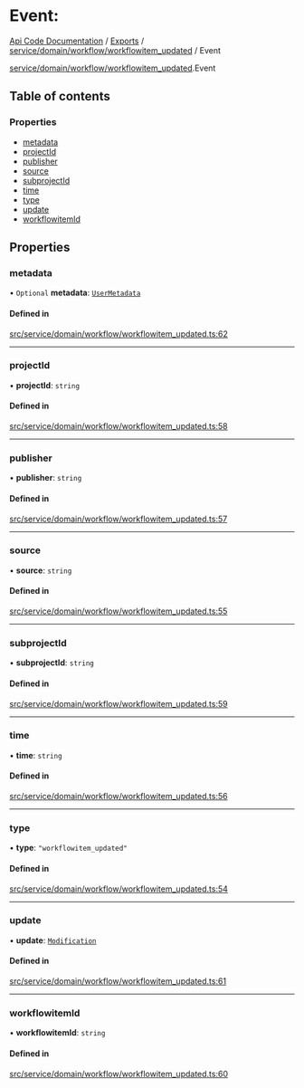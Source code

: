 # Event: 
 
[Api Code Documentation](../README.md) / [Exports](../modules.md) / [service/domain/workflow/workflowitem\_updated](../modules/service_domain_workflow_workflowitem_updated.md) / Event

[service/domain/workflow/workflowitem\_updated](../modules/service_domain_workflow_workflowitem_updated.md).Event

## Table of contents

### Properties

- [metadata](service_domain_workflow_workflowitem_updated.Event.md#metadata)
- [projectId](service_domain_workflow_workflowitem_updated.Event.md#projectid)
- [publisher](service_domain_workflow_workflowitem_updated.Event.md#publisher)
- [source](service_domain_workflow_workflowitem_updated.Event.md#source)
- [subprojectId](service_domain_workflow_workflowitem_updated.Event.md#subprojectid)
- [time](service_domain_workflow_workflowitem_updated.Event.md#time)
- [type](service_domain_workflow_workflowitem_updated.Event.md#type)
- [update](service_domain_workflow_workflowitem_updated.Event.md#update)
- [workflowitemId](service_domain_workflow_workflowitem_updated.Event.md#workflowitemid)

## Properties

### metadata

• `Optional` **metadata**: [`UserMetadata`](../modules/service_domain_metadata.md#usermetadata)

#### Defined in

[src/service/domain/workflow/workflowitem_updated.ts:62](https://github.com/openkfw/TruBudget/blob/d07ad94/api/src/service/domain/workflow/workflowitem_updated.ts#L62)

___

### projectId

• **projectId**: `string`

#### Defined in

[src/service/domain/workflow/workflowitem_updated.ts:58](https://github.com/openkfw/TruBudget/blob/d07ad94/api/src/service/domain/workflow/workflowitem_updated.ts#L58)

___

### publisher

• **publisher**: `string`

#### Defined in

[src/service/domain/workflow/workflowitem_updated.ts:57](https://github.com/openkfw/TruBudget/blob/d07ad94/api/src/service/domain/workflow/workflowitem_updated.ts#L57)

___

### source

• **source**: `string`

#### Defined in

[src/service/domain/workflow/workflowitem_updated.ts:55](https://github.com/openkfw/TruBudget/blob/d07ad94/api/src/service/domain/workflow/workflowitem_updated.ts#L55)

___

### subprojectId

• **subprojectId**: `string`

#### Defined in

[src/service/domain/workflow/workflowitem_updated.ts:59](https://github.com/openkfw/TruBudget/blob/d07ad94/api/src/service/domain/workflow/workflowitem_updated.ts#L59)

___

### time

• **time**: `string`

#### Defined in

[src/service/domain/workflow/workflowitem_updated.ts:56](https://github.com/openkfw/TruBudget/blob/d07ad94/api/src/service/domain/workflow/workflowitem_updated.ts#L56)

___

### type

• **type**: ``"workflowitem_updated"``

#### Defined in

[src/service/domain/workflow/workflowitem_updated.ts:54](https://github.com/openkfw/TruBudget/blob/d07ad94/api/src/service/domain/workflow/workflowitem_updated.ts#L54)

___

### update

• **update**: [`Modification`](service_domain_workflow_workflowitem_updated.Modification.md)

#### Defined in

[src/service/domain/workflow/workflowitem_updated.ts:61](https://github.com/openkfw/TruBudget/blob/d07ad94/api/src/service/domain/workflow/workflowitem_updated.ts#L61)

___

### workflowitemId

• **workflowitemId**: `string`

#### Defined in

[src/service/domain/workflow/workflowitem_updated.ts:60](https://github.com/openkfw/TruBudget/blob/d07ad94/api/src/service/domain/workflow/workflowitem_updated.ts#L60)
